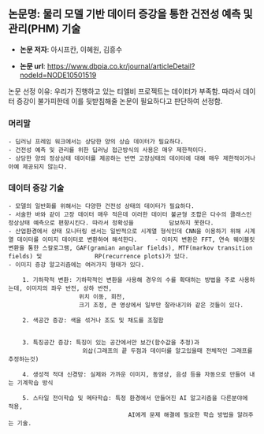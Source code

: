 ## 논문명: 물리 모델 기반 데이터 증강을 통한 건전성 예측 및 관리(PHM) 기술


- **논문 저자**: 아시프칸, 이혜원, 김흥수

- **논문 url**: https://www.dbpia.co.kr/journal/articleDetail?nodeId=NODE10501519


논문 선정 이유: 우리가 진행하고 있는 티엘비 프로젝트는 데이터가 부족함.
               따라서 데이터 증강이 불가피한데 이를 뒷받침해줄 논문이 필요하다고 판단하여 선정함.
               


### 머리말
    - 딥러닝 프레임 워크에서는 상당한 양의 상습 데이터가 필요하다.
    - 건전성 예측 및 관리를 위한 딥러닝 접근방식의 사용은 매우 제한적이다.      
    - 상당한 양의 정상상태 데이터를 제공하는 반면 고장상태의 데이터에 대해 매우 제한적이거나 아예 제공되지 않는다. 


    
        
        
### 데이터 증강 기술
    - 모델의 일반화를 위해서는 다양한 건전성 상태의 데이터가 필요하다.    
    - 서술한 바와 같이 고장 데이터 매우 적은데 이러한 데이터 불균형 조합은 다수의 클래스인 정상상태 예측으로 편향시킨다. 따라서 정확성을          담보하지 못한다.    
    - 산업환경에서 상태 모니터링 센서는 일반적으로 시계열 형식인데 CNN을 이용하기 위해 시계열 데이터를 이미지 데이터로 변환하여 해석한다.     - 이미지 변환은 FFT, 연속 웨이블릿 변환을 통한 스칼로그램, GAF(gramian angular fields), MTF(markov transition fields) 및               RP(recurrence plots)가 있다.
    - 이미지 증강 알고리즘에는 여러가지 형태가 있다.
       
        1. 기하학적 변환: 기하학적인 변환을 사용해 경우의 수를 확대하는 방법을 주로 사용하는데, 이미지의 좌우 반전, 상하 반전,
                        위치 이동, 회전, 
                        크기 조정, 큰 영상에서 일부만 잘라내기와 같은 것들이 있다.
                        
        2. 색공간 증강: 색을 섞거나 조도 및 채도를 조절함
        
       
        3. 특징공간 증강: 특징이 있는 공간에서만 보간(함수값을 추정)과 
                         외삽(그래프의 끝 두점과 데이터를 알고있을때 전체적인 그래프를 추정하는것)
                         
        4. 생성적 적대 신경망: 실제와 가까운 이미지, 동영상, 음성 등을 자동으로 만들어 내는 기계학습 방식
        
        5. 스타일 전이학습 및 메타학습: 특정 환경에서 만들어진 AI 알고리즘을 다른분야에 적용,
                                      AI에게 문제 해결에 필요한 학습 방법을 알려주는 기술.
      
      
